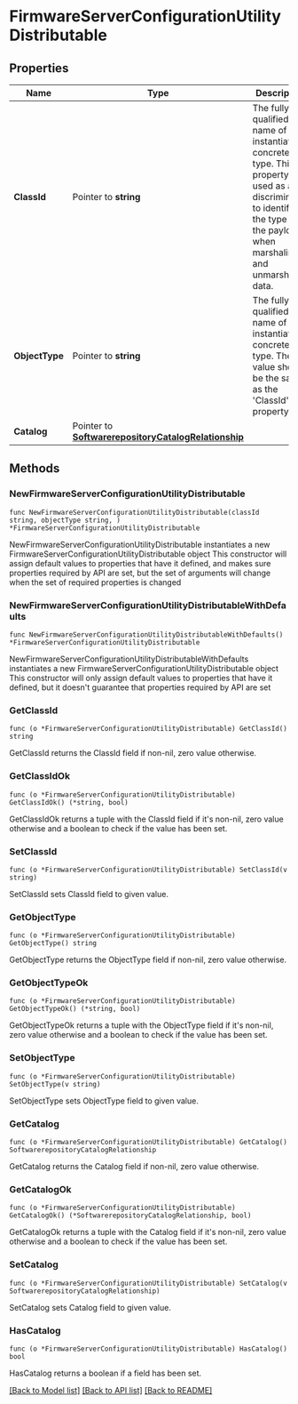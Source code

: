 # FirmwareServerConfigurationUtilityDistributable

## Properties

Name | Type | Description | Notes
------------ | ------------- | ------------- | -------------
**ClassId** | Pointer to **string** | The fully-qualified name of the instantiated, concrete type. This property is used as a discriminator to identify the type of the payload when marshaling and unmarshaling data. | [default to "firmware.ServerConfigurationUtilityDistributable"]
**ObjectType** | Pointer to **string** | The fully-qualified name of the instantiated, concrete type. The value should be the same as the &#39;ClassId&#39; property. | [default to "firmware.ServerConfigurationUtilityDistributable"]
**Catalog** | Pointer to [**SoftwarerepositoryCatalogRelationship**](SoftwarerepositoryCatalogRelationship.md) |  | [optional] 

## Methods

### NewFirmwareServerConfigurationUtilityDistributable

`func NewFirmwareServerConfigurationUtilityDistributable(classId string, objectType string, ) *FirmwareServerConfigurationUtilityDistributable`

NewFirmwareServerConfigurationUtilityDistributable instantiates a new FirmwareServerConfigurationUtilityDistributable object
This constructor will assign default values to properties that have it defined,
and makes sure properties required by API are set, but the set of arguments
will change when the set of required properties is changed

### NewFirmwareServerConfigurationUtilityDistributableWithDefaults

`func NewFirmwareServerConfigurationUtilityDistributableWithDefaults() *FirmwareServerConfigurationUtilityDistributable`

NewFirmwareServerConfigurationUtilityDistributableWithDefaults instantiates a new FirmwareServerConfigurationUtilityDistributable object
This constructor will only assign default values to properties that have it defined,
but it doesn't guarantee that properties required by API are set

### GetClassId

`func (o *FirmwareServerConfigurationUtilityDistributable) GetClassId() string`

GetClassId returns the ClassId field if non-nil, zero value otherwise.

### GetClassIdOk

`func (o *FirmwareServerConfigurationUtilityDistributable) GetClassIdOk() (*string, bool)`

GetClassIdOk returns a tuple with the ClassId field if it's non-nil, zero value otherwise
and a boolean to check if the value has been set.

### SetClassId

`func (o *FirmwareServerConfigurationUtilityDistributable) SetClassId(v string)`

SetClassId sets ClassId field to given value.


### GetObjectType

`func (o *FirmwareServerConfigurationUtilityDistributable) GetObjectType() string`

GetObjectType returns the ObjectType field if non-nil, zero value otherwise.

### GetObjectTypeOk

`func (o *FirmwareServerConfigurationUtilityDistributable) GetObjectTypeOk() (*string, bool)`

GetObjectTypeOk returns a tuple with the ObjectType field if it's non-nil, zero value otherwise
and a boolean to check if the value has been set.

### SetObjectType

`func (o *FirmwareServerConfigurationUtilityDistributable) SetObjectType(v string)`

SetObjectType sets ObjectType field to given value.


### GetCatalog

`func (o *FirmwareServerConfigurationUtilityDistributable) GetCatalog() SoftwarerepositoryCatalogRelationship`

GetCatalog returns the Catalog field if non-nil, zero value otherwise.

### GetCatalogOk

`func (o *FirmwareServerConfigurationUtilityDistributable) GetCatalogOk() (*SoftwarerepositoryCatalogRelationship, bool)`

GetCatalogOk returns a tuple with the Catalog field if it's non-nil, zero value otherwise
and a boolean to check if the value has been set.

### SetCatalog

`func (o *FirmwareServerConfigurationUtilityDistributable) SetCatalog(v SoftwarerepositoryCatalogRelationship)`

SetCatalog sets Catalog field to given value.

### HasCatalog

`func (o *FirmwareServerConfigurationUtilityDistributable) HasCatalog() bool`

HasCatalog returns a boolean if a field has been set.


[[Back to Model list]](../README.md#documentation-for-models) [[Back to API list]](../README.md#documentation-for-api-endpoints) [[Back to README]](../README.md)



